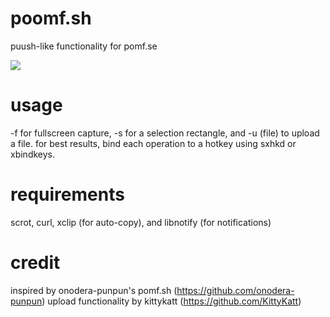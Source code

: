 poomf.sh
========

puush-like functionality for pomf.se

![](http://a.pomf.se/oqjdsx.png)

usage
=====

-f for fullscreen capture, -s for a selection rectangle, and -u (file) to upload a file.
for best results, bind each operation to a hotkey using sxhkd or xbindkeys.

requirements
============

scrot, curl, xclip (for auto-copy), and libnotify (for notifications)

credit
======

inspired by onodera-punpun's pomf.sh (https://github.com/onodera-punpun)
upload functionality by kittykatt (https://github.com/KittyKatt)
